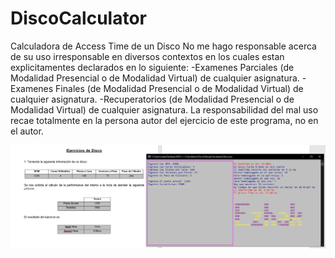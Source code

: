 # DiscoCalculator
Calculadora de Access Time de un Disco
No me hago responsable acerca de su uso irresponsable en diversos contextos en los cuales estan explicitamentes declarados en lo siguiente:
-Examenes Parciales (de Modalidad Presencial o de Modalidad Virtual) de cualquier asignatura.
-Examenes Finales (de Modalidad Presencial o de Modalidad Virtual) de cualquier asignatura.
-Recuperatorios (de Modalidad Presencial o de Modalidad Virtual) de cualquier asignatura.
La responsabilidad del mal uso recae totalmente en la persona autor del ejercicio de este programa, no en el autor.

![](ScreenShots/Screenshot_1.jpg)
